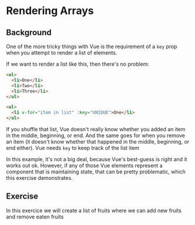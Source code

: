 # Rendering Arrays

## Background

One of the more tricky things with Vue is the requirement of a `key` prop when
you attempt to render a list of elements.

If we want to render a list like this, then there's no problem:

```html
<ul>
  <li>One</li>
  <li>Two</li>
  <li>Three</li>
</ul>
```

```html
<ul>
  <li v-for="item in list" :key="UNIQUE">One</li>
</ul>
```

If you shuffle that list, Vue doesn't really know whether
you added an item in the middle, beginning, or end. And the same goes for when
you remove an item (it doesn't know whether that happened in the middle,
beginning, or end either). Vue needs `key` to keep track of the list item

In this example, it's not a big deal, because Vue's best-guess is right and it
works out ok. However, if any of those Vue elements represent a component that
is maintaining state, that can be pretty problematic, which this exercise
demonstrates.

## Exercise

In this exercice we will create a list of fruits where we can add new fruits and remove eaten fruits
